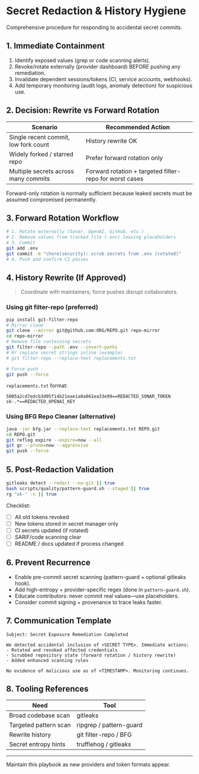 # Secret Redaction & History Hygiene

Comprehensive procedure for responding to accidental secret commits.

## 1. Immediate Containment

1. Identify exposed values (grep or code scanning alerts).
2. Revoke/rotate externally (provider dashboard) BEFORE pushing any remediation.
3. Invalidate dependent sessions/tokens (CI, service accounts, webhooks).
4. Add temporary monitoring (audit logs, anomaly detection) for suspicious use.

## 2. Decision: Rewrite vs Forward Rotation

| Scenario | Recommended Action |
|----------|-------------------|
| Single recent commit, low fork count | History rewrite OK |
| Widely forked / starred repo | Prefer forward rotation only |
| Multiple secrets across many commits | Forward rotation + targeted filter-repo for worst cases |

Forward-only rotation is normally sufficient because leaked secrets must be assumed compromised permanently.

## 3. Forward Rotation Workflow

```bash
# 1. Rotate externally (Sonar, OpenAI, GitHub, etc.)
# 2. Remove values from tracked file (.env) leaving placeholders
# 3. Commit
git add .env
git commit -m "chore(security): scrub secrets from .env (rotated)"
# 4. Push and confirm CI passes
```

## 4. History Rewrite (If Approved)

> Coordinate with maintainers; force pushes disrupt collaborators.

### Using git filter-repo (preferred)

```bash
pip install git-filter-repo
# Mirror clone
git clone --mirror git@github.com:ORG/REPO.git repo-mirror
cd repo-mirror
# Remove file containing secrets
git filter-repo --path .env --invert-paths
# Or replace secret strings inline (example)
# git filter-repo --replace-text replacements.txt

# Force push
git push --force
```

`replacements.txt` format:

```text
5005a2cd7edcb3d05f14b21eae1a0a861ea33e99==REDACTED_SONAR_TOKEN
sk-.*==REDACTED_OPENAI_KEY
```

### Using BFG Repo Cleaner (alternative)

```bash
java -jar bfg.jar --replace-text replacements.txt REPO.git
cd REPO.git
git reflog expire --expire=now --all
git gc --prune=now --aggressive
git push --force
```

## 5. Post-Redaction Validation

```bash
gitleaks detect --redact --no-git || true
bash scripts/quality/pattern-guard.sh --staged || true
rg "sk-" -n || true
```

Checklist:

- [ ] All old tokens revoked
- [ ] New tokens stored in secret manager only
- [ ] CI secrets updated (if rotated)
- [ ] SARIF/code scanning clear
- [ ] README / docs updated if process changed

## 6. Prevent Recurrence

- Enable pre-commit secret scanning (pattern-guard + optional gitleaks hook).
- Add high-entropy + provider-specific regex (done in `pattern-guard.sh`).
- Educate contributors: never commit real values—use placeholders.
- Consider commit signing + provenance to trace leaks faster.

## 7. Communication Template

```text
Subject: Secret Exposure Remediation Completed

We detected accidental inclusion of <SECRET TYPE>. Immediate actions:
- Rotated and revoked affected credentials
- Scrubbed repository state (forward rotation / history rewrite)
- Added enhanced scanning rules

No evidence of malicious use as of <TIMESTAMP>. Monitoring continues.
```

## 8. Tooling References

| Need | Tool |
|------|------|
| Broad codebase scan | gitleaks |
| Targeted pattern scan | ripgrep / pattern-guard |
| Rewrite history | git filter-repo / BFG |
| Secret entropy hints | trufflehog / gitleaks |

---
Maintain this playbook as new providers and token formats appear.
